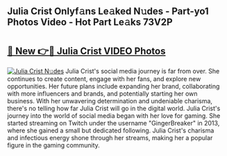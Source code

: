## Julia Crist Onlyf𝚊ns Le𝚊ked N𝚞des - Part-yo1 Photos Video - Hot Part Le𝚊ks 73V2P

# <h2><a href="http://ab23782.deff.icu/?id=Julia+Crist">🔗 New 👉🔴 Julia Crist VIDEO Photos</a></h2>

[![Julia Crist N𝚞des](https://i.imgur.com/rIISA9y.gif)](http://ab23782.deff.icu/?id=Julia+Crist)
Julia Crist's social media journey is far from over. She continues to create content, engage with her fans, and explore new opportunities. Her future plans include expanding her brand, collaborating with more influencers and brands, and potentially starting her own business. With her unwavering determination and undeniable charisma, there's no telling how far Julia Crist will go in the digital world. Julia Crist's journey into the world of social media began with her love for gaming. She started streaming on Twitch under the username "GingerBreaker" in 2013, where she gained a small but dedicated following. Julia Crist's charisma and infectious energy shone through her streams, making her a popular figure in the gaming community.
